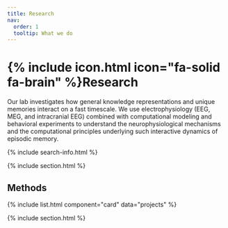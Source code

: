 ```yaml
---
title: Research
nav:
  order: 1
  tooltip: What we do
---
```


# {% include icon.html icon="fa-solid fa-brain" %}Research

Our lab investigates how general knowledge representations and unique memories interact on a fast timescale. We use electrophysiology (EEG, MEG, and intracranial EEG) combined with computational modeling and behavioral experiments to understand the neurophysiological mechanisms and the computational principles underlying such interactive dynamics of episodic memory.

<!-- {% include tags.html tags="publication, resource, website" %} -->

{% include search-info.html %}

{% include section.html %}

## Methods

{% include list.html component="card" data="projects" %}

{% include section.html %}

<!-- ## More

{% include list.html component="card" data="projects" filters="group: " style="small" %} -->
